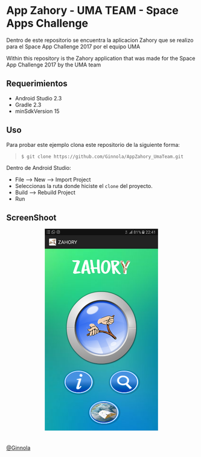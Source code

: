 # App Zahory - UMA TEAM - Space Apps Challenge

Dentro de este repositorio se encuentra la aplicacion Zahory que se realizo para el
Space App Challenge 2017 por el equipo UMA


Within this repository is the Zahory application that was made for the
Space App Challenge 2017 by the UMA team

## Requerimientos

  * Android Studio 2.3
  * Gradle 2.3
  * minSdkVersion 15

## Uso

Para probar este ejemplo clona este repositorio de la siguiente forma:
>
>     $ git clone https://github.com/Ginnola/AppZahory_UmaTeam.git

Dentro de Android Studio:

* File --> New --> Import Project
* Seleccionas la ruta donde hiciste el `clone` del proyecto.
* Build --> Rebuild  Project
* Run

## ScreenShoot

<div align="center">
    <center>
        <img src="/img/captura.png" width="300">
    </center>
</div>
<br><br>
<a href="http://www.miramicodigo.com" target="_blank">@Ginnola</a>